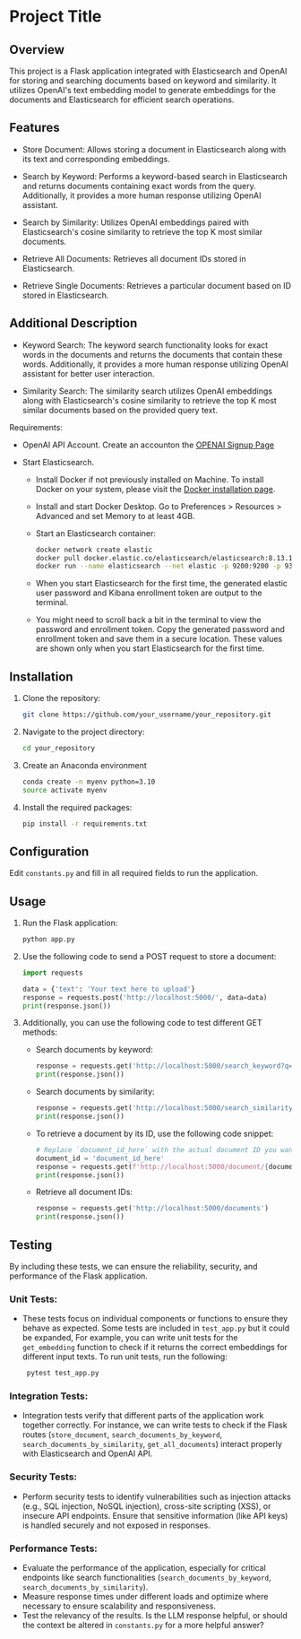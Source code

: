 # Project Title

## Overview
This project is a Flask application integrated with Elasticsearch and OpenAI for storing and searching documents based on keyword and similarity. It utilizes OpenAI's text embedding model to generate embeddings for the documents and Elasticsearch for efficient search operations.

## Features
 - Store Document: Allows storing a document in Elasticsearch along with its text and corresponding embeddings.

 - Search by Keyword: Performs a keyword-based search in Elasticsearch and returns documents containing exact words from the query. Additionally, it provides a more human response utilizing OpenAI assistant.

 - Search by Similarity: Utilizes OpenAI embeddings paired with Elasticsearch's cosine similarity to retrieve the top K most similar documents.

 - Retrieve All Documents: Retrieves all document IDs stored in Elasticsearch.

 - Retrieve Single Documents: Retrieves a particular document based on ID stored in Elasticsearch.


## Additional Description
- Keyword Search: The keyword search functionality looks for exact words in the documents and returns the documents that contain these words. Additionally, it provides a more human response utilizing OpenAI assistant for better user interaction.

- Similarity Search: The similarity search utilizes OpenAI embeddings along with Elasticsearch's cosine similarity to retrieve the top K most similar documents based on the provided query text.

Requirements:
- OpenAI API Account. Create an accounton the [OPENAI Signup Page](https://platform.openai.com/signup)

- Start Elasticsearch.
  - Install Docker if not previously installed on Machine.
  To install Docker on your system, please visit the [Docker installation page](https://docs.docker.com/get-docker/).

  - Install and start Docker Desktop. Go to Preferences > Resources > Advanced and set Memory to at least 4GB. 
  - Start an Elasticsearch container:
    ```bash
    docker network create elastic
    docker pull docker.elastic.co/elasticsearch/elasticsearch:8.13.1
    docker run --name elasticsearch --net elastic -p 9200:9200 -p 9300:9300 -e "discovery.type=single-node" -t docker.elastic.co/elasticsearch/elasticsearch:8.13.1
      ```
  - When you start Elasticsearch for the first time, the generated elastic user password and Kibana enrollment token are output to the terminal. 
  - You might need to scroll back a bit in the terminal to view the password and enrollment token.
Copy the generated password and enrollment token and save them in a secure location. These values are shown only when you start Elasticsearch for the first time.

## Installation
1. Clone the repository:
   ```bash
   git clone https://github.com/your_username/your_repository.git
   ```

2. Navigate to the project directory:
   ```bash
   cd your_repository
   ```

3. Create an Anaconda environment
   ```bash
   conda create -n myenv python=3.10
   source activate myenv
   ```

3. Install the required packages:
   ```bash
   pip install -r requirements.txt
   ```

## Configuration
Edit `constants.py` and fill in all required fields to run the application.

## Usage
1. Run the Flask application:
   ```bash
   python app.py
   ```

2. Use the following code to send a POST request to store a document:
   ```python
   import requests

   data = {'text': 'Your text here to upload'}
   response = requests.post('http://localhost:5000/', data=data)
   print(response.json())
   ```

3. Additionally, you can use the following code to test different GET methods:
   - Search documents by keyword:
     ```python
     response = requests.get('http://localhost:5000/search_keyword?q=your_query_here')
     print(response.json())
     ```

   - Search documents by similarity:
     ```python
     response = requests.get('http://localhost:5000/search_similarity?q=your_query_here')
     print(response.json())
     ```
     
   - To retrieve a document by its ID, use the following code snippet:

     ```python
     # Replace `document_id_here` with the actual document ID you want to retrieve
     document_id = 'document_id_here'
     response = requests.get(f'http://localhost:5000/document/{document_id}')
     print(response.json())
     ```

   - Retrieve all document IDs:
     ```python
     response = requests.get('http://localhost:5000/documents')
     print(response.json())
     ```

## Testing

By including these tests, we can ensure the reliability, security, and performance of the Flask application.

### Unit Tests:
- These tests focus on individual components or functions to ensure they behave as expected. Some tests are included in `test_app.py` but it could be expanded, For example, you can write unit tests for the `get_embedding` function to check if it returns the correct embeddings for different input texts.
To run unit tests, run the following:
   ```bash
    pytest test_app.py
   ```
### Integration Tests:
- Integration tests verify that different parts of the application work together correctly. For instance, we can write tests to check if the Flask routes (`store_document`, `search_documents_by_keyword`, `search_documents_by_similarity`, `get_all_documents`) interact properly with Elasticsearch and OpenAI API.

### Security Tests: 
- Perform security tests to identify vulnerabilities such as injection attacks (e.g., SQL injection, NoSQL injection), cross-site scripting (XSS), or insecure API endpoints. Ensure that sensitive information (like API keys) is handled securely and not exposed in responses.

### Performance Tests: 
- Evaluate the performance of the application, especially for critical endpoints like search functionalities (`search_documents_by_keyword`, `search_documents_by_similarity`). 
- Measure response times under different loads and optimize where necessary to ensure scalability and responsiveness.
- Test the relevancy of the results. Is the LLM response helpful, or should the context be altered in `constants.py` for a more helpful answer?

